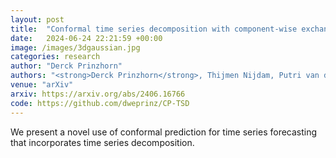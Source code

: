 ```yaml
---
layout: post
title:  "Conformal time series decomposition with component-wise exchangeability"
date:   2024-06-24 22:21:59 +00:00
image: /images/3dgaussian.jpg
categories: research
author: "Derck Prinzhorn"
authors: "<strong>Derck Prinzhorn</strong>, Thijmen Nijdam, Putri van der Linden, Alexander Timans"
venue: "arXiv"
arxiv: https://arxiv.org/abs/2406.16766
code: https://github.com/dweprinz/CP-TSD
---
```

We present a novel use of conformal prediction for time series forecasting that incorporates time series decomposition.